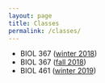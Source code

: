 ```yaml
---
layout: page
title: Classes
permalink: /classes/
---
```


- BIOL 367 ([winter 2018](/classes/BIOL367_winter_2018.html))
- BIOL 367 ([fall 2018](/classes/BIOL367_fall_2018.html))
- BIOL 461 ([winter 2019](/classes/BIOL461_winter_2019.html))


